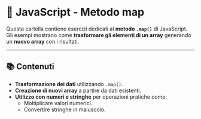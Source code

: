 # 🧩 JavaScript - Metodo map

Questa cartella contiene esercizi dedicati al **metodo `.map()`** di JavaScript.  
Gli esempi mostrano come **trasformare gli elementi di un array** generando un **nuovo array** con i risultati.

---

## 📚 Contenuti

- **Trasformazione dei dati** utilizzando `.map()`.  
- **Creazione di nuovi array** a partire da dati esistenti.  
- **Utilizzo con numeri e stringhe** per operazioni pratiche come:  
  - Moltiplicare valori numerici.  
  - Convertire stringhe in maiuscolo.